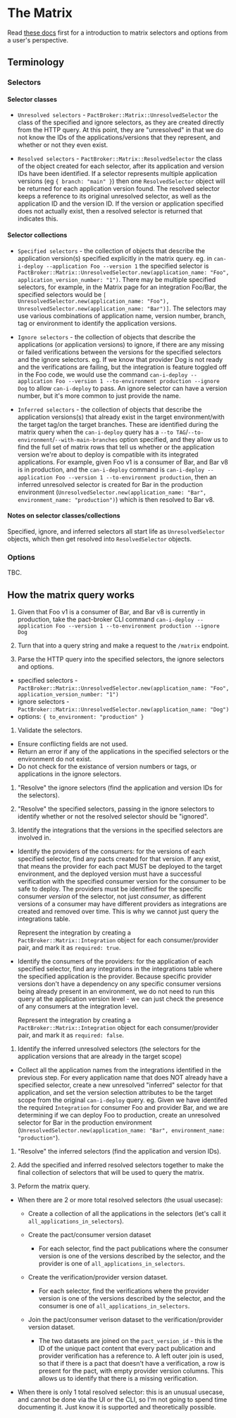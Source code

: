 # The Matrix

Read [these docs](https://docs.pact.io/pact_broker/advanced_topics/matrix_selectors) first for a introduction to matrix selectors and options from a user's perspective.

## Terminology

### Selectors

#### Selector classes

* `Unresolved selectors` - `PactBroker::Matrix::UnresolvedSelector` the class of the specified and ignore selectors, as they are created directly from the HTTP query. At this point, they are "unresolved" in that we do not know the IDs of the applications/versions that they represent, and whether or not they even exist.

* `Resolved selectors` - `PactBroker::Matrix::ResolvedSelector` the class of the object created for each selector, after its application and version IDs have been identified. If a selector represents multiple application versions (eg `{ branch: "main" }`) then one `ResolvedSelector` object will be returned for each application version found. The resolved selector keeps a reference to its original unresolved selector, as well as the application ID and the version ID. If the version or application specified does not actually exist, then a resolved selector is returned that indicates this.

#### Selector collections

* `Specified selectors` - the collection of objects that describe the application version(s) specified explicitly in the matrix query. eg. in `can-i-deploy --application Foo --version 1` the specified selector is `PactBroker::Matrix::UnresolvedSelector.new(application_name: "Foo", application_version_number: "1")`. There may be multiple specified selectors, for example, in the Matrix page for an integration Foo/Bar, the specified selectors would be `[ UnresolvedSelector.new(application_name: "Foo"), UnresolvedSelector.new(application_name: "Bar")]`. The selectors may use various combinations of application name, version number, branch, tag or environment to identify the application versions.

* `Ignore selectors` - the collection of objects that describe the applications (or application versions) to ignore, if there are any missing or failed verifications between the versions for the specified selectors and the ignore selectors. eg. If we know that provider Dog is not ready and the verifications are failing, but the integration is feature toggled off in the Foo code, we would use the command `can-i-deploy --application Foo --version 1 --to-environment production --ignore Dog` to allow `can-i-deploy` to pass. An ignore selector can have a version number, but it's more common to just provide the name.

* `Inferred selectors` - the collection of objects that describe the application versions(s) that already exist in the target environment/with the target tag/on the target branches. These are identified during the matrix query when the `can-i-deploy` query has a `--to TAG`/`--to-environment`/`--with-main-branches` option specified, and they allow us to find the full set of matrix rows that tell us whether or the application version we're about to deploy is compatible with its integrated applications. For example, given Foo v1 is a consumer of Bar, and Bar v8 is in production, and the `can-i-deploy` command is `can-i-deploy --application Foo --version 1 --to-environment production`, then an inferred unresolved selector is created for Bar in the production environment (`UnresolvedSelector.new(application_name: "Bar", environment_name: "production")`) which is then resolved to Bar v8.

#### Notes on selector classes/collections

Specified, ignore, and inferred selectors all start life as `UnresolvedSelector` objects, which then get resolved into `ResolvedSelector` objects.

### Options

TBC.

## How the matrix query works

1. Given that Foo v1 is a consumer of Bar, and Bar v8 is currently in production, take the pact-broker CLI command `can-i-deploy --application Foo --version 1 --to-environment production --ignore Dog`

1. Turn that into a query string and make a request to the `/matrix` endpoint.

1. Parse the HTTP query into the specified selectors, the ignore selectors and options.

  * specified selectors - `PactBroker::Matrix::UnresolvedSelector.new(application_name: "Foo", application_version_number: "1")`
  * ignore selectors - `PactBroker::Matrix::UnresolvedSelector.new(application_name: "Dog")`
  * options: `{ to_environment: "production" }`

1. Validate the selectors.

  * Ensure conflicting fields are not used.
  * Return an error if any of the applications in the specified selectors or the environment do not exist.
  * Do not check for the existance of version numbers or tags, or applications in the ignore selectors.

1. "Resolve" the ignore selectors (find the application and version IDs for the selectors).

1. "Resolve" the specified selectors, passing in the ignore selectors to identify whether or not the resolved selector should be "ignored".

1. Identify the integrations that the versions in the specified selectors are involved in.

  * Identify the providers of the consumers: for the versions of each specified selector, find any pacts created for that version. If any exist, that means
    the provider for each pact MUST be deployed to the target environment, and the deployed version must have a successful verification with the specified consumer version for the consumer to be safe to deploy. The providers must be identified for the specific consumer *version* of the selector, not just *consumer*, as different versions of a consumer may have different providers as integrations are created and removed over time. This is why we cannot just query the integrations table.

    Represent the integration by creating a `PactBroker::Matrix::Integration` object for each consumer/provider pair, and mark it as `required: true`.

  * Identify the consumers of the providers: for the application of each specified selector, find any integrations in the integrations table where
    the specified application is the provider. Because specific provider versions don't have a dependency on any specific consumer versions being already present in an environment, we do not need to run this query at the application version level - we can just check the presence of any consumers at the integration level.

    Represent the integration by creating a `PactBroker::Matrix::Integration` object for each consumer/provider pair, and mark it as `required: false`.

1. Identify the inferred unresolved selectors (the selectors for the application versions that are already in the target scope)

  * Collect all the application names from the integrations identified in the previous step. For every application name that does NOT already have a specified selector, create a new unresolved "inferred" selector for that application, and set the version selection attributes to be the target scope from the original `can-i-deploy` query. eg. Given we have identifed the required `Integration` for consumer Foo and provider Bar, and we are determining if we can deploy Foo to production, create an unresolved selector for Bar in the production environment (`UnresolvedSelector.new(application_name: "Bar", environment_name: "production"`).

1. "Resolve" the inferred selectors (find the application and version IDs).

1. Add the specified and inferred resolved selectors together to make the final collection of selectors that will be used to query the matrix.

1. Peform the matrix query.

  * When there are 2 or more total resolved selectors (the usual usecase):

    * Create a collection of all the applications in the selectors (let's call it `all_applications_in_selectors`).

    * Create the pact/consumer version dataset

      * For each selector, find the pact publications where the consumer version is one of the versions described by the selector, and the provider is one of `all_applications_in_selectors`.

    * Create the verification/provider version dataset.

      * For each selector, find the verifications where the provider version is one of the versions described by the selector, and the consumer is one of `all_applications_in_selectors`.

    * Join the pact/consumer verison dataset to the verification/provider version dataset.

      * The two datasets are joined on the `pact_version_id` - this is the ID of the unique pact content that every pact publication and provider verification has a reference to. A left outer join is used, so that if there is a pact that doesn't have a verification, a row is present for the pact, with empty provider version columns. This allows us to identify that there is a missing verification.


  * When there is only 1 total resolved selector: this is an unusual usecase, and cannot be done via the UI or the CLI, so I'm not going to spend time documenting it. Just know it is supported and theoretically possible.



